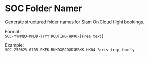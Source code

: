 # SOC Folder Namer

Generate structured folder names for Siam On Cloud flight bookings.

Format:  
`SOC-YYMMDD-MMDD-YYYY-ROUTING-HK00-[Free text]`

Example:  
`SOC-250623-0705-EKEK-BKKDXBCDGDXBBKK-HK04-Paris-trip-family`

